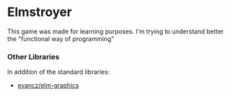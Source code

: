 # Elmstroyer

This game was made for learning purposes. I'm trying to understand better the "functional way of programming"

### Other Libraries
In addition of the standard libraries:
-  [evancz/elm-graphics](http://package.elm-lang.org/packages/evancz/elm-graphics/1.0.1)

